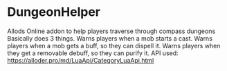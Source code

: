 # DungeonHelper
Allods Online addon to help players traverse through compass dungeons
Basically does 3 things.
Warns players when a mob starts a cast.
Warns players when a mob gets a buff, so they can dispell it.
Warns players when they get a removable debuff, so they can purify it.
API used: https://alloder.pro/md/LuaApi/CategoryLuaApi.html
